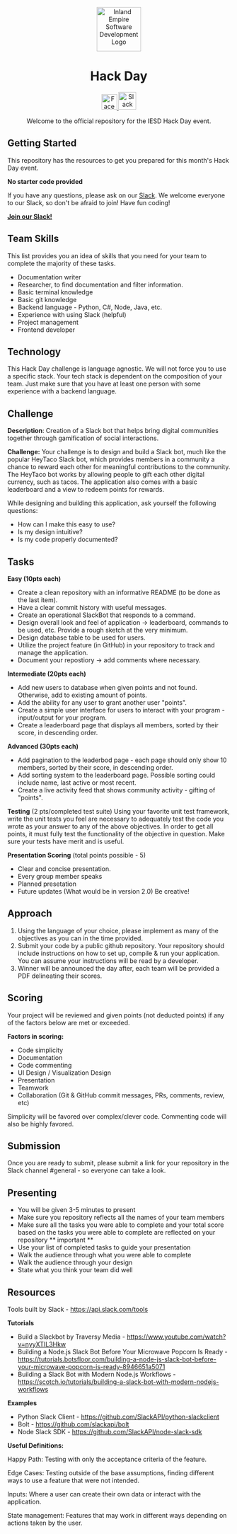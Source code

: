 <p align="center">
  <img 
    alt="Inland Empire Software Development Logo" 
    src="https://user-images.githubusercontent.com/36907562/55706662-9ae24f80-5996-11e9-9557-3a8440c5926a.png" 
    width="100px" >
</p>
<h1 align="center"> 
  Hack Day
</h1>
<p align="center">
  <a href="https://www.facebook.com/iesdinc/">
    <img 
      alt="Facebook logo" 
      src="https://en.facebookbrand.com/wp-content/uploads/2016/05/flogo_rgb_hex-brc-site-250.png" 
      width="35px">
  </a>
  <a href="https://join.slack.com/t/ie-sd/shared_invite/enQtNTY1NDU3MTg4NDE5LWZiNjViZmQ0ODhmN2Q0NTg1NWQwZTcyODEyYmM4ZGYxNjZkM2UxYzU5OTZkMDY4YzljYjIwZGY4YmEyNzRlNjA">
    <img 
      alt="Slack logo"
      src="https://cdn-images-1.medium.com/max/1600/1*rncLjp_nxRi08Y8AKZCJVA.png"
      width="40px">
  </a>
</p>

<p align="center">
  Welcome to the official repository for the IESD Hack Day event.
</p>


## **Getting Started**

This repository has the resources to get you prepared for this month's Hack Day event. 

**No starter code provided**

If you have any questions, please ask on our [Slack](https://ie-sd.slack.com). We welcome everyone to our Slack, so don't be afraid to join! Have fun coding!

**<a href="https://join.slack.com/t/ie-sd/shared_invite/enQtNTY1NDU3MTg4NDE5LWZiNjViZmQ0ODhmN2Q0NTg1NWQwZTcyODEyYmM4ZGYxNjZkM2UxYzU5OTZkMDY4YzljYjIwZGY4YmEyNzRlNjA">Join our Slack!</a>**

## **Team Skills**

This list provides you an idea of skills that you need for your team to complete the majority of these tasks.
- Documentation writer
- Researcher, to find documentation and filter information. 
- Basic terminal knowledge 
- Basic git knowledge 
- Backend language - Python, C#, Node, Java, etc. 
- Experience with using Slack (helpful)
- Project management 
- Frontend developer 

## **Technology** 

This Hack Day challenge is language agnostic. We will not force you to use a specific stack. Your tech stack is dependent on the composition of your team. Just make sure that you have at least one person with some experience with a backend language. 

## **Challenge**
**Description**: Creation of a Slack bot that helps bring digital communities together through gamification of social interactions.  
 
**Challenge:** Your challenge is to design and build a Slack bot, much like the popular HeyTaco Slack bot, which provides members in a community a chance to reward each other for meaningful contributions to the community. The HeyTaco bot works by allowing people to gift each other digital currency, such as tacos. The application also comes with a basic leaderboard and a view to redeem points for rewards. 

While designing and building this application, ask yourself the following questions:

- How can I make this easy to use?
- Is my design intuitive? 
- Is my code properly documented?

## **Tasks**

**Easy (10pts each)**
- Create a clean repository with an informative README (to be done as the last item). 
- Have a clear commit history with useful messages. 
- Create an operational SlackBot that responds to a command. 
- Design overall look and feel of application -> leaderboard, commands to be used, etc. Provide a rough sketch at the very minimum. 
- Design database table to be used for users. 
- Utilize the project feature (in GitHub) in your repository to track and manage the application.
- Document your repostiory -> add comments where necessary. 

**Intermediate (20pts each)**
- Add new users to database when given points and not found. Otherwise, add to existing amount of points.
- Add the ability for any user to grant another user "points". 
- Create a simple user interface for users to interact with your program - input/output for your program. 
- Create a leaderboard page that displays all members, sorted by their score, in descending order. 

**Advanced (30pts each)**
- Add pagination to the leaderbod page - each page should only show 10 members, sorted by their score, in descending order.
- Add sorting system to the leaderboard page. Possible sorting could include name, last active or most recent. 
- Create a live activity feed that shows community activity - gifting of "points".

**Testing** (2 pts/completed test suite) Using your favorite unit test framework, write the unit tests you feel are necessary to adequately test the code you wrote as your answer to any of the above objectives. In order to get all points, it must fully test the functionality of the objective in question. Make sure your tests have merit and is useful. 

**Presentation Scoring** (total points possible - 5)
- Clear and concise presentation.
- Every group member speaks
- Planned presetation 
- Future updates (What would be in version 2.0) Be creative!

## **Approach**
1. Using the language of your choice, please implement as many of the objectives as you can in the time provided.
2. Submit your code by a public github repository. Your repository should include instructions on how to set up, compile & run your application.  You can assume your instructions will be read by a developer.
3. Winner will be announced the day after, each team will be provided a PDF delineating their scores.
 
## **Scoring**
Your project will be reviewed and given points (not deducted points) if any of the factors below are met or exceeded. 

**Factors in scoring:**
- Code simplicity
- Documentation
- Code commenting
- UI Design / Visualization Design
- Presentation
- Teamwork
- Collaboration (Git & GitHub commit messages, PRs, comments, review, etc)

Simplicity will be favored over complex/clever code. Commenting code will also be highly favored. 

## **Submission**

Once you are ready to submit, please submit a link for your repository in the Slack channel #general - so everyone can take a look.  

## **Presenting** 

- You will be given 3-5 minutes to present
- Make sure you repository reflects all the names of your team members
- Make sure all the tasks you were able to complete and your total score based on the tasks you were able to complete are reflected on your repository ** important ** 
- Use your list of completed tasks to guide your presentation
- Walk the audience through what you were able to complete
- Walk the audience through your design
- State what you think your team did well 

## **Resources**

Tools built by Slack - https://api.slack.com/tools 

**Tutorials**
- Build a Slackbot by Traversy Media - https://www.youtube.com/watch?v=nyyXTIL3Hkw 
- Building a Node.js Slack Bot Before Your Microwave Popcorn Is Ready - https://tutorials.botsfloor.com/building-a-node-js-slack-bot-before-your-microwave-popcorn-is-ready-8946651a5071
- Building a Slack Bot with Modern Node.js Workflows - https://scotch.io/tutorials/building-a-slack-bot-with-modern-nodejs-workflows

**Examples** 
- Python Slack Client - https://github.com/SlackAPI/python-slackclient 
- Bolt - https://github.com/slackapi/bolt 
- Node Slack SDK - https://github.com/SlackAPI/node-slack-sdk 

**Useful Definitions:**

Happy Path: Testing with only the acceptance criteria of the feature.

Edge Cases: Testing outside of the base assumptions, finding different ways to use a feature that were not intended.

Inputs: Where a user can create their own data or interact with the application.

State management: Features that may work in different ways depending on actions taken by the user.
